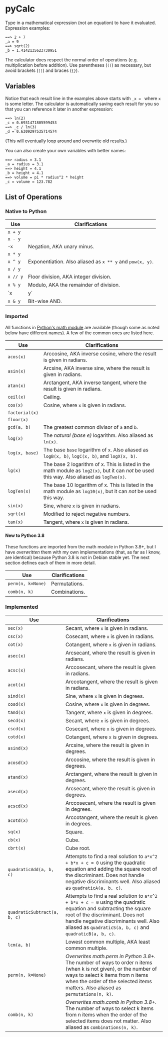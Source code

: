 # pyCalc
Type in a mathematical expression (not an equation) to have it evaluated. Expression examples:
```
==> 2 + 7
_a = 9
==> sqrt(2)
_b = 1.4142135623730951
```
The calculator does respect the normal order of operations (e.g. multiplication before addition). Use parentheses (`()`) as necessary, but avoid brackets (`[]`) and braces (`{}`).

## Variables
Notice that each result line in the examples above starts with `_x = ` where `x` is some letter. The calculator is automatically saving each result for you so that you can reference it later in another expression:
```
==> ln(2)
_c = 0.6931471805599453
==> _c / ln(3)
_d = 0.6309297535714574
```
(This will eventually loop around and overwrite old results.)

You can also create your own variables with better names:
```
==> radius = 3.1
_a = radius = 3.1
==> height = 4.1
_b = height = 4.1
==> volume = pi * radius^2 * height
_c = volume = 123.782
```

## List of Operations
### Native to Python

Use | Clarifications
--- | ---
`x + y` |
`x - y` | 
`-x` | Negation, AKA unary minus.
`x * y` |
`x ^ y` | Exponentiation. Also aliased as `x ** y` and `pow(x, y)`.
`x / y` |
`x // y` | Floor division, AKA integer division.
`x % y` | Modulo, AKA the remainder of division.
`x | y` | Bit-wise OR.
`x & y` | Bit-wise AND.

### Imported
All functions in [Python's math module](https://docs.python.org/3/library/math.html) are available (though some as noted below have different names). A few of the common ones are listed here.

Use | Clarifications
--- | ---
`acos(x)` | Arccosine, AKA inverse cosine, where the result is given in radians.
`asin(x)` | Arcsine, AKA inverse sine, where the result is given in radians.
`atan(x)` | Arctangent, AKA inverse tangent, where the result is given in radians.
`ceil(x)` | Ceiling.
`cos(x)` | Cosine, where `x` is given in radians.
`factorial(x)` |
`floor(x)` |
`gcd(a, b)` | The greatest common divisor of `a` and `b`.
`log(x)` | The *natural (base e)* logarithm. Also aliased as `ln(x)`.
`log(x, base)` | The base `base` logarithm of `x`. Also aliased as `logB(x, b)`, `logC(x, b)`, and `logX(x, b)`.
`lg(x)` | The base 2 logarithm of x. This is listed in the math module as `log2(x)`, but it can *not* be used this way. Also aliased as `logTwo(x)`.
`logTen(x)` | The base 10 logarithm of x. This is listed in the math module as `log10(x)`, but it can *not* be used this way.
`sin(x)` | Sine, where `x` is given in radians.
`sqrt(x)` | Modified to reject negative numbers.
`tan(x)` | Tangent, where `x` is given in radians.

#### New to Python 3.8
These functions are imported from the math module in Python 3.8+, but I have *overwritten* them with my own implementations (that, as far as I know, are identical) because Python 3.8 is not in Debian stable yet. The next section defines each of them in more detail.

Use | Clarifications
--- | ---
`perm(n, k=None)` | Permutations.
`comb(n, k)` | Combinations.

### Implemented

Use | Clarifications
--- | ---
`sec(x)` | Secant, where `x` is given in radians.
`csc(x)` | Cosecant, where `x` is given in radians.
`cot(x)` | Cotangent, where `x` is given in radians.
`asec(x)` | Arcsecant, where the result is given in radians.
`acsc(x)` | Arccosecant, where the result is given in radians.
`acot(x)` | Arccotangent, where the result is given in radians.
`sind(x)` | Sine, where `x` is given in degrees.
`cosd(x)` | Cosine, where `x` is given in degrees.
`tand(x)` | Tangent, where `x` is given in degrees.
`secd(x)` | Secant, where `x` is given in degrees.
`cscd(x)` | Cosecant, where `x` is given in degrees.
`cotd(x)` | Cotangent, where `x` is given in degrees.
`asind(x)` | Arcsine, where the result is given in degrees.
`acosd(x)` | Arccosine, where the result is given in degrees.
`atand(x)` | Arctangent, where the result is given in degrees.
`asecd(x)` | Arcsecant, where the result is given in degrees.
`acscd(x)` | Arccosecant, where the result is given in degrees.
`acotd(x)` | Arccotangent, where the result is given in degrees.
`sq(x)` | Square.
`cb(x)` | Cube.
`cbrt(x)` | Cube root.
`quadraticAdd(a, b, c)` | Attempts to find a real solution to `a*x^2 + b*x + c = 0` using the quadratic equation and adding the square root of the discriminant. Does not handle negative discriminants well. Also aliased as `quadraticA(a, b, c)`.
`quadraticSubtract(a, b, c)` | Attempts to find a real solution to `a*x^2 + b*x + c = 0` using the quadratic equation and subtracting the square root of the discriminant. Does not handle negative discriminants well. Also aliased as `quadraticS(a, b, c)` and `quadraticB(a, b, c)`.
`lcm(a, b)` | Lowest common multiple, AKA least common multiple.
`perm(n, k=None)` | *Overwrites math.perm in Python 3.8+.* The number of ways to order n items (when k is not given), or the number of ways to select k items from n items when the order of the selected items matters. Also aliased as `permutations(n, k)`.
`comb(n, k)` | *Overwrites math.comb in Python 3.8+.* The number of ways to select k items from n items when the order of the selected items does not matter. Also aliased as `combinations(n, k)`.

